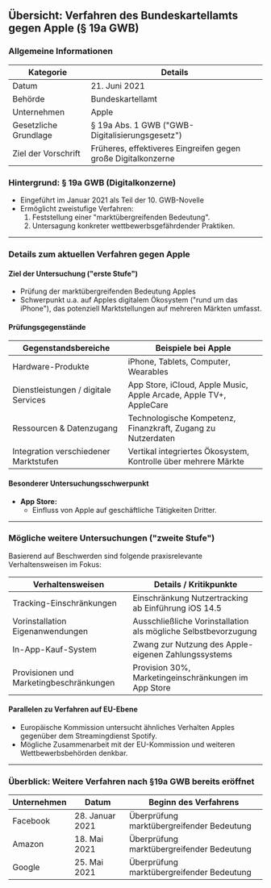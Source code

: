 

## Übersicht: Verfahren des Bundeskartellamts gegen Apple (§ 19a GWB)

### Allgemeine Informationen

|Kategorie|Details|
|---|---|
|Datum|21. Juni 2021|
|Behörde|Bundeskartellamt|
|Unternehmen|Apple|
|Gesetzliche Grundlage|§ 19a Abs. 1 GWB ("GWB-Digitalisierungsgesetz")|
|Ziel der Vorschrift|Früheres, effektiveres Eingreifen gegen große Digitalkonzerne|

### Hintergrund: § 19a GWB (Digitalkonzerne)

- Eingeführt im Januar 2021 als Teil der 10. GWB-Novelle
- Ermöglicht zweistufige Verfahren:
    1. Feststellung einer "marktübergreifenden Bedeutung".
    2. Untersagung konkreter wettbewerbsgefährdender Praktiken.

---

### Details zum aktuellen Verfahren gegen Apple

#### Ziel der Untersuchung ("erste Stufe")

- Prüfung der marktübergreifenden Bedeutung Apples
- Schwerpunkt u.a. auf Apples digitalem Ökosystem ("rund um das iPhone"), das potenziell Marktstellungen auf mehreren Märkten umfasst.

#### Prüfungsgegenstände

|Gegenstandsbereiche|Beispiele bei Apple|
|---|---|
|Hardware-Produkte|iPhone, Tablets, Computer, Wearables|
|Dienstleistungen / digitale Services|App Store, iCloud, Apple Music, Apple Arcade, Apple TV+, AppleCare|
|Ressourcen & Datenzugang|Technologische Kompetenz, Finanzkraft, Zugang zu Nutzerdaten|
|Integration verschiedener Marktstufen|Vertikal integriertes Ökosystem, Kontrolle über mehrere Märkte|

#### Besonderer Untersuchungsschwerpunkt

- **App Store:**
    - Einfluss von Apple auf geschäftliche Tätigkeiten Dritter.

---

### Mögliche weitere Untersuchungen ("zweite Stufe")

Basierend auf Beschwerden sind folgende praxisrelevante Verhaltensweisen im Fokus:

|Verhaltensweisen|Details / Kritikpunkte|
|---|---|
|Tracking-Einschränkungen|Einschränkung Nutzertracking ab Einführung iOS 14.5|
|Vorinstallation Eigenanwendungen|Ausschließliche Vorinstallation als mögliche Selbstbevorzugung|
|In-App-Kauf-System|Zwang zur Nutzung des Apple-eigenen Zahlungssystems|
|Provisionen und Marketingbeschränkungen|Provision 30%, Marketingeinschränkungen im App Store|

#### Parallelen zu Verfahren auf EU-Ebene

- Europäische Kommission untersucht ähnliches Verhalten Apples gegenüber dem Streamingdienst Spotify.
- Mögliche Zusammenarbeit mit der EU-Kommission und weiteren Wettbewerbsbehörden denkbar.

---

### Überblick: Weitere Verfahren nach §19a GWB bereits eröffnet

|Unternehmen|Datum|Beginn des Verfahrens|
|---|---|---|
|Facebook|28. Januar 2021|Überprüfung marktübergreifender Bedeutung|
|Amazon|18. Mai 2021|Überprüfung marktübergreifender Bedeutung|
|Google|25. Mai 2021|Überprüfung marktübergreifender Bedeutung|
